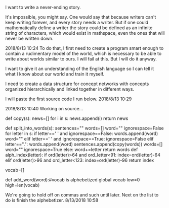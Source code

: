 I want to write a never-ending story.

It's impossible, you might say. One would say that because writers can't keep writing forever, and every story needs a writer.
But if one could mathematically define a writer the story could be defined as an infinite string of characters, which would exist in 
mathspace, even the ones that will never be written down.

2018/8/13 10:24
To do that, I first need to create a program smart enough to contain a rudimentary model of the world, which is necessary to be able to write about
worlds similar to ours. I will fail at this. But I will do it anyway. 

I want to give it an understanding of the English language so I can tell it what I know about our world and train it myself.

I need to create a data structure for concept networks with concepts organized hierarchically and linked together in different ways.

I will paste the first source code I run below.
2018/8/13 10:29

2018/8/13 10:40
Working on source...

def copy(s):
    news=[]
    for i in s:
        news.append(i)
    return news

def split_into_words(s):
    sentences=""
    words=[]
    word=""
    ignorespace=False
    for letter in s:
        if letter==' ' and ignorespace==False:
            words.append(word)
            word=""
        elif letter==' ' and ignorespace==True:
            ignorespace=False
        elif letter==".":
            words.append(word)
            sentences.append(copy(words))
            words=[]
            word=""
            ignorespace=True
        else:
            word+=letter
    return words
def alph_index(letter):
    if ord(letter)>64 and ord_letter<91:
        index=ord(letter)-64
    elif ord(letter)>96 and ord_letter<123:
        index=ord(letter)-96
    return index

vocab=[]

def add_word(word):#vocab is alphebetized
    global vocab
    low=0
    high=len(vocab)

We're going to hold off on commas and such until later. Next on the list to do is finish the alphebetizer.
8/13/2018 10:58


